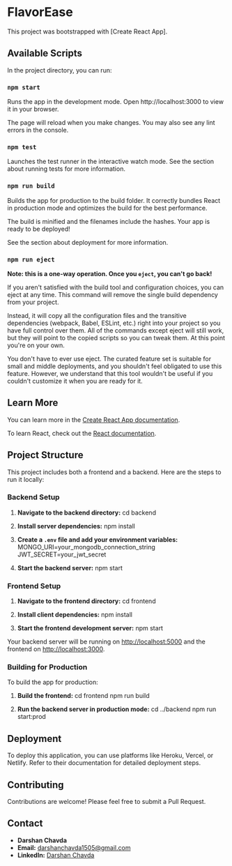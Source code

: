 # FlavorEase

This project was bootstrapped with [Create React App].

## Available Scripts

In the project directory, you can run:

### `npm start`

Runs the app in the development mode.
Open http://localhost:3000 to view it in your browser.

The page will reload when you make changes.
You may also see any lint errors in the console.

### `npm test`

Launches the test runner in the interactive watch mode.
See the section about running tests for more information.

### `npm run build`

Builds the app for production to the build folder.
It correctly bundles React in production mode and optimizes the build for the best performance.

The build is minified and the filenames include the hashes.
Your app is ready to be deployed!

See the section about deployment for more information.

### `npm run eject`

**Note: this is a one-way operation. Once you `eject`, you can't go back!**

If you aren't satisfied with the build tool and configuration choices, you can eject at any time. This command will remove the single build dependency from your project.

Instead, it will copy all the configuration files and the transitive dependencies (webpack, Babel, ESLint, etc.) right into your project so you have full control over them. All of the commands except eject will still work, but they will point to the copied scripts so you can tweak them. At this point you're on your own.

You don't have to ever use eject. The curated feature set is suitable for small and middle deployments, and you shouldn't feel obligated to use this feature. However, we understand that this tool wouldn't be useful if you couldn't customize it when you are ready for it.

## Learn More

You can learn more in the [Create React App documentation](https://facebook.github.io/create-react-app/docs/getting-started).

To learn React, check out the [React documentation](https://reactjs.org/).

## Project Structure

This project includes both a frontend and a backend. Here are the steps to run it locally:

### Backend Setup

1. **Navigate to the backend directory:**
   cd backend

2. **Install server dependencies:**
   npm install

3. **Create a `.env` file and add your environment variables:**
   MONGO_URI=your_mongodb_connection_string
   JWT_SECRET=your_jwt_secret

4. **Start the backend server:**
   npm start

### Frontend Setup

1. **Navigate to the frontend directory:**
   cd frontend

2. **Install client dependencies:**
   npm install
   
3. **Start the frontend development server:**
   npm start
   
Your backend server will be running on [http://localhost:5000](http://localhost:5000) and the frontend on [http://localhost:3000](http://localhost:3000).

### Building for Production

To build the app for production:

1. **Build the frontend:**
   cd frontend
   npm run build

2. **Run the backend server in production mode:**
   cd ../backend
   npm run start:prod
   

## Deployment

To deploy this application, you can use platforms like Heroku, Vercel, or Netlify. Refer to their documentation for detailed deployment steps.

## Contributing

Contributions are welcome! Please feel free to submit a Pull Request.


## Contact

- **Darshan Chavda**
- **Email:** darshanchavda1505@gmail.com
- **LinkedIn:** [Darshan Chavda](https://www.linkedin.com/in/darshan-chavda-9097a7245/)